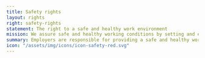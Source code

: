 ```yaml
---
title: Safety rights
layout: rights
right: safety-rights
statement: The right to a safe and healthy work environment
mission: We assure safe and healthy working conditions by setting and enforcing standards, and by providing training, outreach, education, and assistance.
summary: Employers are responsible for providing a safe and healthy workplace, along with any necessary safety gear.
icon: "/assets/img/icons/icon-safety-red.svg"
---
```

